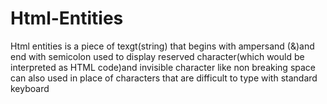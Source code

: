 # Html-Entities

Html entities is a  piece of texgt(string) that begins with ampersand (&)and end with semicolon
used to display reserved character(which would be interpreted as HTML code)and invisible character like non breaking space
can also used in place of characters that are difficult to type with standard keyboard
 
